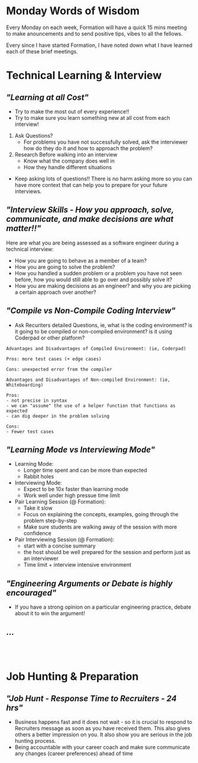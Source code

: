 # Monday Words of Wisdom 

Every Monday on each week, Formation will have a quick 15 mins meeting to make anouncements and to send positive tips, vibes to all the fellows.

Every since I have started Formation, I have noted down what I have learned each of these brief meetings. 

# Technical Learning & Interview

## _"Learning at all Cost"_
- Try to make the most out of every experience!! 
- Try to make sure you learn something new at all cost from each interview! 

1. Ask Questions? 
    - For problems you have not successfully solved, ask the interviewer how do they do it and how to approach the problem? 
2. Research Before walking into an interview
    - Know what the company does well in 
    - How they handle different situations

- Keep asking lots of questions!! There is no harm asking more so you can have more context that can help you to prepare for your future interviews. 

## _"Interview Skills - How you approach, solve, communicate, and make decisions are what matter!!"_ 

Here are what you are being assessed as a software engineer during a technical interview: 

- How you are going to behave as a member of a team? 
- How you are going to solve the problem? 
- How you handled a sudden problem or a problem you have not seen before, how you would still able to go over and possibly solve it? 
- How you are making decisions as an engineer? and why you are picking a certain approach over another? 

## _"Compile vs Non-Compile Coding Interview"_

- Ask Recuriters detailed Questions, ie, what is the coding environment? is it going to be compiled or non-compiled environment? is it using Coderpad or other platform? 

```
Advantages and Disadvantages of Compiled Environment: (ie, Coderpad)

Pros: more test cases (+ edge cases) 

Cons: unexpected error from the compiler
```
```
Advantages and Disadvantages of Non-compiled Environment: (ie, Whiteboarding)

Pros: 
- not precise in syntax 
- we can "assume" the use of a helper function that functions as expected 
- can dig deeper in the problem solving 

Cons:
- Fewer test cases 
```

## _"Learning Mode vs Interviewing Mode"_ 
- Learning Mode: 
    - Longer time spent and can be more than expected 
    - Rabbit holes 
- Interviewing Mode: 
    - Expect to be 10x faster than learning mode 
    - Work well under high pressue time limit 
- Pair Learning Session (@ Formation): 
    - Take it slow 
    - Focus on explaining the concepts, examples, going through the problem step-by-step 
    - Make sure students are walking away of the session with more confidence 
- Pair Interviewing Session (@ Formation): 
    - start with a concise summary 
    - the host should be well prepared for the session and perform just as an interviewer 
    - Time limit + interview intensive environment

## _"Engineering Arguments or Debate is highly encouraged"_ 
- If you have a strong opinion on a particular engineering practice, debate about it to win the argument!

## ...

<br>
<br>

# Job Hunting & Preparation

## _"Job Hunt - Response Time to Recruiters - 24 hrs"_ 
- Business happens fast and it does not wait - so it is crucial to respond to Recruiters message as soon as you have received them. This also gives others a better impression on you. It also show you are serious in the job hunting process. 
- Being accountable with your career coach and make sure communicate any changes (career preferences) ahead of time



